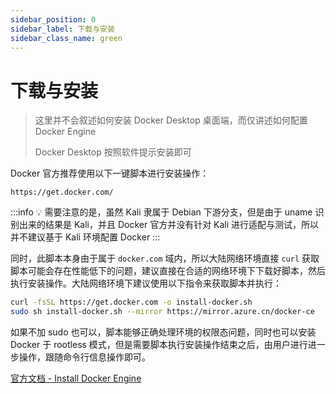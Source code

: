 ```yaml
---
sidebar_position: 0
sidebar_label: 下载与安装
sidebar_class_name: green
---
```


# 下载与安装

> 这里并不会叙述如何安装 Docker Desktop 桌面端，而仅讲述如何配置 Docker Engine
>
> Docker Desktop 按照软件提示安装即可

Docker 官方推荐使用以下一键脚本进行安装操作：

```plaintext
https://get.docker.com/
```

:::info
💡 需要注意的是，虽然 Kali 隶属于 Debian 下游分支，但是由于 uname 识别出来的结果是 Kali，并且 Docker 官方并没有针对 Kali 进行适配与测试，所以并不建议基于 Kali 环境配置 Docker
:::

同时，此脚本本身由于属于 `docker.com` 域内，所以大陆网络环境直接 `curl` 获取脚本可能会存在性能低下的问题，建议直接在合适的网络环境下下载好脚本，然后执行安装操作。大陆网络环境下建议使用以下指令来获取脚本并执行：

```bash
curl -fsSL https://get.docker.com -o install-docker.sh
sudo sh install-docker.sh --mirror https://mirror.azure.cn/docker-ce
```

如果不加 sudo 也可以，脚本能够正确处理环境的权限态问题，同时也可以安装 Docker 于 rootless 模式，但是需要脚本执行安装操作结束之后，由用户进行进一步操作，跟随命令行信息操作即可。

[官方文档 - Install Docker Engine](https://docs.docker.com/engine/install/)
